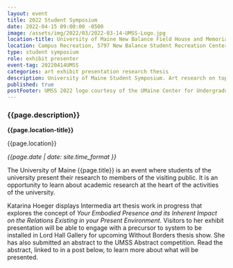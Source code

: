 ```yaml
---
layout: event
title: 2022 Student Symposium
date: 2022-04-15 09:00:00 -0500
image: /assets/img/2022/03/2022-03-14-UMSS-Logo.jpg
location-title: University of Maine New Balance Field House and Memorial Gym
location: Campus Recreation, 5797 New Balance Student Recreation Center, 22 Hilltop Road, Orono, ME, 04469
type: student symposium
role: exhibit presenter
event-tag: 20220414UMSS
categories: art exhibit presentation research thesis
description: University of Maine Student Symposium. Art research on topic "Your Embodied Presence and its Inherent Impact on the Relations Existing in your Present Environment"
published: true
postFooter: UMSS 2022 logo courtesy of the UMaine Center for Undergraduate Research.
---
```

### {{page.description}}

**{{page.location-title}}**

{{page.location}}

*{{page.date | date: site.time_format }}*

The University of Maine {{page.title}} is an event where students of the university present their research to members of the visiting public.
It is an opportunity to learn about academic research at the heart of the activities of the university.

Katarina Hoeger displays Intermedia art thesis work in progress that explores the concept of *Your Embodied Presence and its Inherent Impact on the Relations Existing in your Present Environment*.
Visitors to her exhibit presentation will be able to engage with a precursor to system to be installed in Lord Hall Gallery for upcoming Without Borders thesis show.
She has also submitted an abstract to the UMSS Abstract competition. Read the abstract, linked to in a post below, to learn more about what will be presented.
